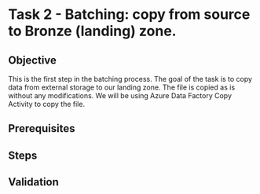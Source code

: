 # Task 2 - Batching: copy from source to Bronze (landing) zone.
## Objective 
This is the first step in the batching process. The goal of the task is to copy data from external storage to our landing zone. The file is copied as is without any modifications. We will be using Azure Data Factory Copy Activity to copy the file.
## Prerequisites

## Steps

## Validation
 
